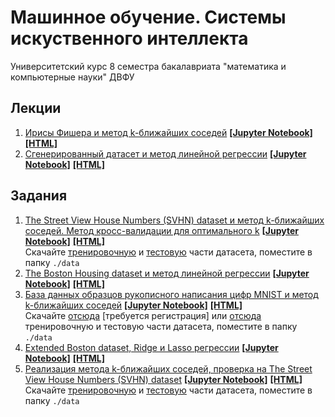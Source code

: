 # Машинное обучение. Системы искуственного интеллекта
Университетский курс 8 семестра бакалавриата "математика и компьютерные науки" ДВФУ
## Лекции
1. [Ирисы Фишера и метод k-ближайших соседей][1.1.1] [**[Jupyter Notebook]**][1.1.2] [**[HTML]**][1.1.3]
2. [Сгенерированный датасет и метод линейной регрессии][1.2.1] [**[Jupyter Notebook]**][1.2.2] [**[HTML]**][1.2.3]
## Задания
1. [The Street View House Numbers (SVHN) dataset и метод k-ближайших соседей. Метод кросс-валидации для оптимального k][2.1.1] [**[Jupyter Notebook]**][2.1.2] [**[HTML]**][2.1.3] \
Скачайте [тренировочную][2.1.4] и [тестовую][2.1.5] части датасета, поместите в папку `./data`
2. [The Boston Housing dataset и метод линейной регрессии][2.2.1] [**[Jupyter Notebook]**][2.2.2] [**[HTML]**][2.2.3]
3. [База данных образцов рукописного написания цифр MNIST и метод k-ближайших соседей][2.3.1] [**[Jupyter Notebook]**][2.3.2] [**[HTML]**][2.3.3] \
Скачайте [отсюда][2.3.4] [требуется регистрация] или [отсюда][2.3.5] тренировочную и тестовую части датасета, поместите в папку `./data`
4. [Extended Boston dataset, Ridge и Lasso регрессии][2.4.1] [**[Jupyter Notebook]**][2.4.2] [**[HTML]**][2.4.3]
5. [Реализация метода k-ближайших соседей, проверка на The Street View House Numbers (SVHN) dataset][2.5.1] [**[Jupyter Notebook]**][2.5.2] [**[HTML]**][2.5.3] \
Скачайте [тренировочную][2.1.4] и [тестовую][2.1.5] части датасета, поместите в папку `./data`



<!--- Лекции: -->
<!--- №1 -->
[1.1.1]: https://github.com/ivanovskii/MachineLearning-Subject/tree/main/notebooks/lectures/%E2%84%961
[1.1.2]: https://nbviewer.jupyter.org/github/ivanovskii/MachineLearning-Subject/blob/main/notebooks/lectures/%E2%84%961/%E2%84%961%20kNN%20%2809.03%29.ipynb
[1.1.3]: https://nbviewer.jupyter.org/github/ivanovskii/MachineLearning-Subject/blob/main/notebooks/lectures/%E2%84%961/%E2%84%961%20kNN%20%2809.03%29.html

<!--- №2 -->
[1.2.1]: https://github.com/ivanovskii/MachineLearning-Subject/tree/main/notebooks/lectures/%E2%84%962
[1.2.2]: https://nbviewer.jupyter.org/github/ivanovskii/MachineLearning-Subject/blob/main/notebooks/lectures/%E2%84%962/%E2%84%962%20LinearRegression%20(23.03).ipynb
[1.2.3]: https://nbviewer.jupyter.org/github/ivanovskii/MachineLearning-Subject/blob/main/notebooks/lectures/%E2%84%962/%E2%84%962%20LinearRegression%20(23.03).html



<!-- Задания: -->
<!--- №1 -->
[2.1.1]: https://github.com/ivanovskii/MachineLearning-Subject/tree/main/notebooks/tasks/%E2%84%961
[2.1.2]: https://nbviewer.jupyter.org/github/ivanovskii/MachineLearning-Subject/blob/main/notebooks/tasks/%E2%84%961/%E2%84%961.ipynb
[2.1.3]: https://nbviewer.jupyter.org/github/ivanovskii/MachineLearning-Subject/blob/main/notebooks/tasks/%E2%84%961/%E2%84%961.html
[2.1.4]: http://ufldl.stanford.edu/housenumbers/train_32x32.mat
[2.1.5]: http://ufldl.stanford.edu/housenumbers/test_32x32.mat

<!--- №2 -->
[2.2.1]: https://github.com/ivanovskii/MachineLearning-Subject/tree/main/notebooks/tasks/%E2%84%962
[2.2.2]: https://nbviewer.jupyter.org/github/ivanovskii/MachineLearning-Subject/blob/main/notebooks/tasks/%E2%84%962/%E2%84%962.ipynb
[2.2.3]: https://nbviewer.jupyter.org/github/ivanovskii/MachineLearning-Subject/blob/main/notebooks/tasks/%E2%84%962/%E2%84%962.html

<!--- №3 -->
[2.3.1]: https://github.com/ivanovskii/MachineLearning-Subject/tree/main/notebooks/tasks/%E2%84%963
[2.3.2]: https://nbviewer.jupyter.org/github/ivanovskii/MachineLearning-Subject/blob/main/notebooks/tasks/%E2%84%963/%E2%84%963.ipynb
[2.3.3]: https://nbviewer.jupyter.org/github/ivanovskii/MachineLearning-Subject/blob/main/notebooks/tasks/%E2%84%963/%E2%84%963.html
[2.3.4]: https://www.kaggle.com/oddrationale/mnist-in-csv
[2.3.5]: https://drive.google.com/drive/folders/18sSDOlcoxG8witUyMRsB0mAuxPl4n5QQ

<!--- №4 -->
[2.4.1]: https://github.com/ivanovskii/MachineLearning-Subject/tree/main/notebooks/tasks/%E2%84%964
[2.4.2]: https://nbviewer.jupyter.org/github/ivanovskii/MachineLearning-Subject/blob/main/notebooks/tasks/%E2%84%964/%E2%84%964.ipynb
[2.4.3]: https://nbviewer.jupyter.org/github/ivanovskii/MachineLearning-Subject/blob/main/notebooks/tasks/%E2%84%964/%E2%84%964.html

<!--- №5 -->
[2.5.1]: https://github.com/ivanovskii/MachineLearning-Subject/tree/main/notebooks/tasks/%E2%84%965
[2.5.2]: https://nbviewer.jupyter.org/github/ivanovskii/MachineLearning-Subject/blob/main/notebooks/tasks/%E2%84%965/KNN.ipynb
[2.5.3]: https://nbviewer.jupyter.org/github/ivanovskii/MachineLearning-Subject/blob/main/notebooks/tasks/%E2%84%965/KNN.html